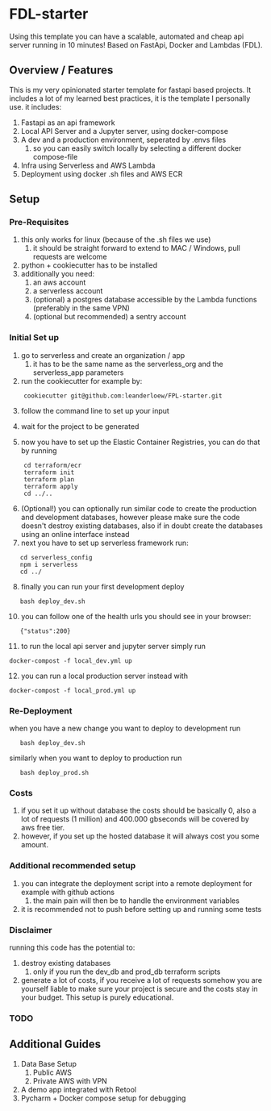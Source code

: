 # FDL-starter
Using this template you can have a scalable, automated and cheap api server running in 10 minutes! Based on FastApi, Docker and Lambdas (FDL).

## Overview / Features
This is my very opinionated starter template for fastapi based projects. It includes a lot of my
learned best practices, it is the template I personally use. it includes: 

1. Fastapi as an api framework 
2. Local API Server and a Jupyter server, using docker-compose
3. A dev and a production environment, seperated by .envs files 
   1. so you can easily switch locally by selecting a different docker compose-file
4. Infra using Serverless and AWS Lambda
5. Deployment using docker .sh files and AWS ECR 

## Setup 
### Pre-Requisites
1. this only works for linux (because of the .sh files we use)
   1. it should be straight forward to extend to MAC / Windows, pull requests are welcome
2. python + cookiecutter has to be installed
3. additionally you need: 
   1. an aws account
   2. a serverless account
   3. (optional) a postgres database accessible by the Lambda functions (preferably in the same VPN)
   4. (optional but recommended) a sentry account
### Initial Set up
1. go to serverless and create an organization /  app 
   1. it has to be the same name as the serverless_org and the serverless_app parameters
2. run the cookiecutter for example by:
```
    cookiecutter git@github.com:leanderloew/FPL-starter.git
```
3. follow the command line to set up your input
4. wait for the project to be generated

5. now you have to set up the Elastic Container Registries, you can do that by running 
```
    cd terraform/ecr
    terraform init
    terraform plan
    terraform apply
    cd ../..
```
6. (Optional!) you can optionally run similar code to create the production and development databases, however please make sure
   the code doesn't destroy existing databases, also if in doubt create the databases using an online interface instead
7. next you have to set up serverless framework run: 
```
   cd serverless_config
   npm i serverless
   cd ../
```
8. finally you can run your first development deploy
```
   bash deploy_dev.sh
```
10. you can follow one of the health urls you should see in your browser:
```
   {"status":200}
```
11. to run the local api server and jupyter server simply run 
```
docker-compost -f local_dev.yml up 
```
12. you can run a local production server instead with 
```
docker-compost -f local_prod.yml up 
```

### Re-Deployment
when you have a new change you want to deploy to development run 
```
   bash deploy_dev.sh
```
similarly when you want to deploy to production run 
```
   bash deploy_prod.sh
```
### Costs
1. if you set it up without database the costs should be basically 0, also a lot of requests (1 million) and 400.000 gbseconds will be covered by aws free tier. 
2. however, if you set up the hosted database it will always cost you some amount.
### Additional recommended setup
1. you can integrate the deployment script into a remote deployment for example with github actions
   1. the main pain will then be to handle the environment variables
2. it is recommended not to push before setting up and running some tests
### Disclaimer
running this code has the potential to: 
1. destroy existing databases
   1. only if you run the dev_db and prod_db terraform scripts
2. generate a lot of costs, if you receive a lot of requests somehow
you are yourself liable to make sure your project is secure and the costs stay in your budget. This setup is purely educational.

### TODO
## Additional Guides
1. Data Base Setup 
   1. Public AWS
   2. Private AWS with VPN
2. A demo app integrated with Retool
3. Pycharm + Docker compose setup for debugging
